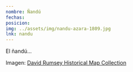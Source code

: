 ```yaml
---
nombre: Ñandú
fechas:
posicion: 
img: ../assets/img/nandu-azara-1809.jpg
lnk: nandu
---
```


<p>El ñandú...</p>

<span>Imagen: <a href="https://www.davidrumsey.com/luna/servlet/detail/RUMSEY~8~1~321480~90090544:XXV--Le-Nandu-ou-Autruche-de-Magell?sort=Pub_List_No_InitialSort%2CPub_Date%2CPub_List_No%2CSeries_No" target="blank_">David Rumsey Historical Map Collection</a></span>